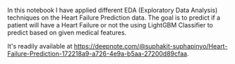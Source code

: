 In this notebook I have applied different EDA (Exploratory Data Analysis) techniques on the Heart Failure Prediction data. The goal is to predict if a patient will have a Heart Failure or not the using LightGBM Classifier to predict based on given medical features.

It's readily available at https://deepnote.com/@suphakit-suphapinyo/Heart-Failure-Prediction-172218a9-a726-4e9a-b5aa-27200d89cfaa.
